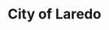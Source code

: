 ---
title: City of Laredo
state: Texas
description: The data is supplied by the City of Laredo.
logo: https://en.wikipedia.org/wiki/File:Laredo_Coat_of_Arms.gif
---